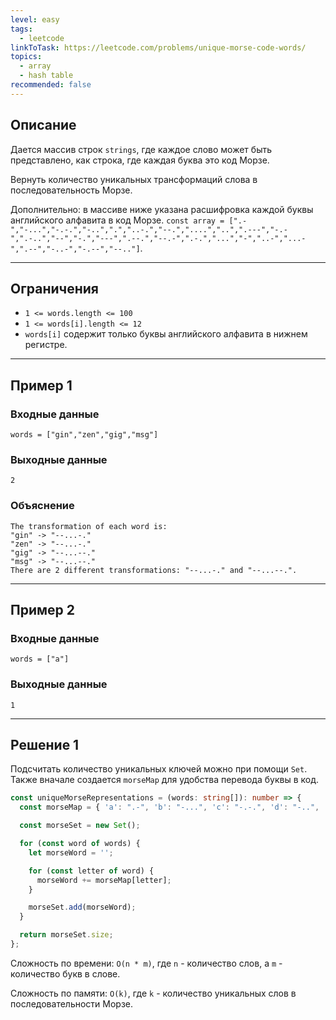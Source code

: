 ```yaml
---
level: easy
tags:
  - leetcode
linkToTask: https://leetcode.com/problems/unique-morse-code-words/
topics:
  - array
  - hash table
recommended: false
---
```

## Описание

Дается массив строк `strings`, где каждое слово может быть представлено, как строка, где каждая буква это код Морзе.

Вернуть количество уникальных трансформаций слова в последовательность Морзе.

Дополнительно: в массиве ниже указана расшифровка каждой буквы английского алфавита в код Морзе.
`const array = [".-","-...","-.-.","-..",".","..-.","--.","....","..",".---","-.-",".-..","--","-.","---",".--.","--.-",".-.","...","-","..-","...-",".--","-..-","-.--","--.."]`.

---
## Ограничения

- `1 <= words.length <= 100`
- `1 <= words[i].length <= 12`
- `words[i]` содержит только буквы английского алфавита в нижнем регистре.

---
## Пример 1

### Входные данные

```
words = ["gin","zen","gig","msg"]
```
### Выходные данные

```
2
```
### Объяснение

```
The transformation of each word is:
"gin" -> "--...-."
"zen" -> "--...-."
"gig" -> "--...--."
"msg" -> "--...--."
There are 2 different transformations: "--...-." and "--...--.".
```

---
## Пример 2

### Входные данные

```
words = ["a"]
```
### Выходные данные

```
1
```

---
## Решение 1

Подсчитать количество уникальных ключей можно при помощи `Set`. Также вначале создается `morseMap` для удобства перевода буквы в код.

```typescript
const uniqueMorseRepresentations = (words: string[]): number => {
  const morseMap = { 'a': ".-", 'b': "-...", 'c': "-.-.", 'd': "-..", 'e': ".", 'f': "..-.", 'g': "--.", 'h': "....", 'i': "..", 'j': ".---", 'k': "-.-", 'l': ".-..", 'm': "--", 'n': "-.", 'o': "---", 'p': ".--.", 'q': "--.-", 'r': ".-.", 's': "...", 't': "-", 'u': "..-", 'v': "...-", 'w': ".--", 'x': "-..-", 'y': "-.--", 'z': "--.." };

  const morseSet = new Set();

  for (const word of words) {
    let morseWord = '';

    for (const letter of word) {
      morseWord += morseMap[letter];
    }

    morseSet.add(morseWord);
  }

  return morseSet.size;
};
```

Сложность по времени: `O(n * m)`, где `n` - количество слов, а `m` - количество букв в слове.

Сложность по памяти: `O(k)`, где `k` - количество уникальных слов в последовательности Морзе.